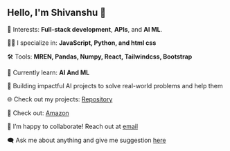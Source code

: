   ## Hello, I'm Shivanshu 👋

 🌟 Interests: **Full-stack development**, **APIs**, and **AI ML**.
 
 👨‍💻 I specialize in: **JavaScript, Python, and html css** 
 
 🛠️ Tools: **MREN, Pandas, Numpy, React, Tailwindcss, Bootstrap**
 
 🚀 Currently learn: **AI And ML**
 
 🎯 Building impactful AI projects to solve real-world problems and help them 

🌐 Check out my projects: [ Repository ](https://github.com/shivanshuchaturvedii?tab=repositories)

📂 Check out: [Amazon](https://github.com/shivanshuchaturvedii/amozon-project.git) 

 📝 I’m happy to collaborate! Reach out at [email](shivanshuchaturvedi657@gmail.com)

🗨️ Ask me about anything and give me suggestion [here](https://github.com/issues?q=is%3Aopen+is%3Aissue+archived%3Afalse+linked%3Apr+-label%3Abug+updated%3A%3C2024-12-11+comments%3A%3E50+updated%3A%3E2025-01-08+sort%3Areactions-heart-desc+author%3Ashivanshuchaturvedii)
